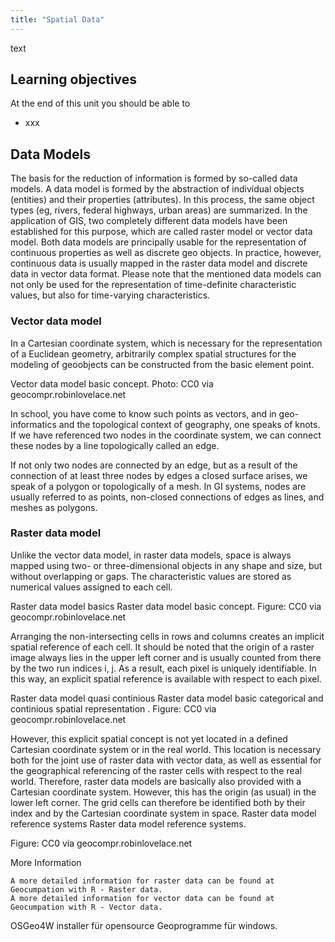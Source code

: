 ```yaml
---
title: "Spatial Data"
---
```


text



## Learning objectives
At the end of this unit you should be able to

* xxx


## Data Models

The basis for the reduction of information is formed by so-called data models. A data model is formed by the abstraction of individual objects (entities) and their properties (attributes). In this process, the same object types (eg, rivers, federal highways, urban areas) are summarized. In the application of GIS, two completely different data models have been established for this purpose, which are called raster model or vector data model. Both data models are principally usable for the representation of continuous properties as well as discrete geo objects. In practice, however, continuous data is usually mapped in the raster data model and discrete data in vector data format. Please note that the mentioned data models can not only be used for the representation of time-definite characteristic values, but also for time-varying characteristics.


### Vector data model

In a Cartesian coordinate system, which is necessary for the representation of a Euclidean geometry, arbitrarily complex spatial structures for the modeling of geoobjects can be constructed from the basic element point.

Vector data model basic concept. 
Photo: CC0 via geocompr.robinlovelace.net

In school, you have come to know such points as vectors, and in geo-informatics and the topological context of geography, one speaks of knots. If we have referenced two nodes in the coordinate system, we can connect these nodes by a line topologically called an edge.

If not only two nodes are connected by an edge, but as a result of the connection of at least three nodes by edges a closed surface arises, we speak of a polygon or topologically of a mesh. In GI systems, nodes are usually referred to as points, non-closed connections of edges as lines, and meshes as polygons.



### Raster data model

Unlike the vector data model, in raster data models, space is always mapped using two- or three-dimensional objects in any shape and size, but without overlapping or gaps. The characteristic values are stored as numerical values assigned to each cell.

Raster data model basics
Raster data model basic concept. Figure: CC0 via geocompr.robinlovelace.net

Arranging the non-intersecting cells in rows and columns creates an implicit spatial reference of each cell. It should be noted that the origin of a raster image always lies in the upper left corner and is usually counted from there by the two run indices i, j. As a result, each pixel is uniquely identifiable. In this way, an explicit spatial reference is available with respect to each pixel.


Raster data model quasi continious
Raster data model basic categorical and continious spatial representation . Figure: CC0 via geocompr.robinlovelace.net

However, this explicit spatial concept is not yet located in a defined Cartesian coordinate system or in the real world. This location is necessary both for the joint use of raster data with vector data, as well as essential for the geographical referencing of the raster cells with respect to the real world. Therefore, raster data models are basically also provided with a Cartesian coordinate system. However, this has the origin (as usual) in the lower left corner. The grid cells can therefore be identified both by their index and by the Cartesian coordinate system in space.
Raster data model reference systems
Raster data model reference systems. 

Figure: CC0 via geocompr.robinlovelace.net

More Information

    A more detailed information for raster data can be found at Geocumpation with R - Raster data.
    A more detailed information for vector data can be found at Geocumpation with R - Vector data.



OSGeo4W installer für opensource Geoprogramme für windows.

